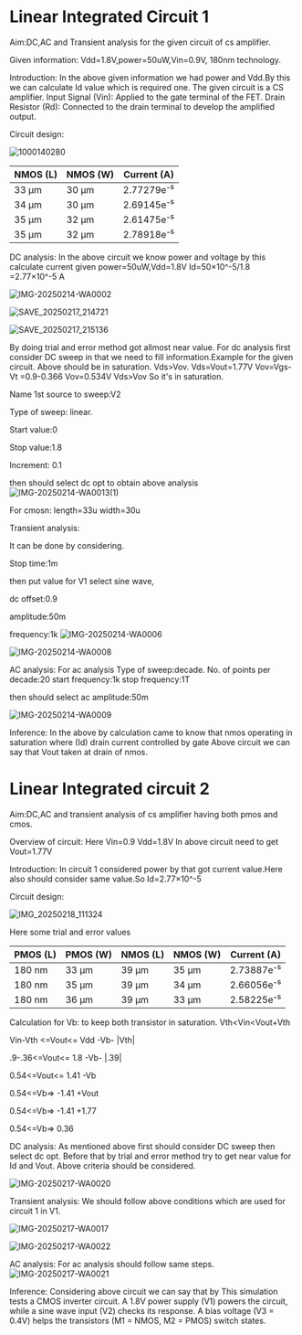 # Linear Integrated Circuit 1

Aim:DC,AC and Transient analysis for the given circuit of cs amplifier.

Given information: Vdd=1.8V,power=50uW,Vin=0.9V, 180nm technology.

Introduction:
In the above given information we had power and Vdd.By this we can calculate Id value which is required one.
The given circuit is a CS amplifier.
Input Signal (Vin): Applied to the gate terminal of the FET.
Drain Resistor (Rd): Connected to the drain terminal to develop the amplified output.

Circuit design:

![1000140280](https://github.com/user-attachments/assets/39bc3cc1-c035-4277-9d42-45091b7362d1)



| NMOS (L)  | NMOS (W) | Current (A)   |
|-----------|---------|--------------|
| 33 µm     | 30 µm  | 2.77279e⁻⁵   |
| 34 µm     | 30 µm  | 2.69145e⁻⁵   |
| 35 µm     | 32 µm  | 2.61475e⁻⁵   |
| 35 µm     | 32 µm  | 2.78918e⁻⁵   |


DC analysis:
In the above circuit we know power and voltage by this calculate current 
given power=50uW,Vdd=1.8V
Id=50×10^-5/1.8
  =2.77×10^-5 A

![IMG-20250214-WA0002](https://github.com/user-attachments/assets/7ad1571a-69d0-4421-8d78-09ba4aaafc52)

![SAVE_20250217_214721](https://github.com/user-attachments/assets/f41cfddc-4ee7-4b3b-bc79-6a22a6c81a4d)

![SAVE_20250217_215136](https://github.com/user-attachments/assets/266dab14-666d-4ae4-a7f6-3dbb1a42153c)

By doing trial and error method got allmost near value.
For dc analysis first consider DC sweep in that we need to fill information.Example for the given circuit.
Above should be in saturation.
Vds>Vov.
Vds=Vout=1.77V
Vov=Vgs-Vt
   =0.9-0.366
Vov=0.534V
Vds>Vov
So it's in saturation.

Name 1st source to sweep:V2

Type of sweep: linear.

Start value:0

Stop value:1.8


Increment: 0.1

then should select dc opt to obtain above analysis 
![IMG-20250214-WA0013(1)](https://github.com/user-attachments/assets/69f0959f-28a5-4c2a-a0b3-3e3985c6cab1)

For cmosn:
length=33u
width=30u


Transient analysis:

It can be done by considering.

Stop time:1m

then put value for V1
select sine wave,

dc offset:0.9

amplitude:50m

frequency:1k
![IMG-20250214-WA0006](https://github.com/user-attachments/assets/b139588f-33a9-4eea-9b5f-0300a6cd5c78)

![IMG-20250214-WA0008](https://github.com/user-attachments/assets/ad9af4ad-b4a1-4085-adfd-9c737dd77070)




AC analysis:
For ac analysis 
Type of sweep:decade.
No. of points per decade:20
start frequency:1k
stop frequency:1T

then should select ac amplitude:50m

![IMG-20250214-WA0009](https://github.com/user-attachments/assets/513c350b-5610-4833-8027-e8f8896eb83c)

Inference:
In the above by calculation came to know that nmos operating in saturation where (Id) drain current controlled by gate Above circuit we can say that Vout taken at drain of nmos.






# Linear Integrated circuit 2

Aim:DC,AC and transient analysis of cs amplifier having both pmos and cmos.

Overview of circuit:
Here Vin=0.9
Vdd=1.8V
In above circuit need to get Vout=1.77V

Introduction:
In circuit 1 considered power by that got current value.Here also should consider same value.So
Id=2.77×10^-5

Circuit design:

![IMG_20250218_111324](https://github.com/user-attachments/assets/fffb21df-51a9-45ec-803f-7637f3511e75)

Here some trial and error values 





| PMOS (L)  | PMOS (W) | NMOS (L)  | NMOS (W) | Current (A)   |
|-----------|---------|-----------|---------|--------------|
| 180 nm    | 33 µm  | 39 µm     | 35 µm   | 2.73887e⁻⁵   |
| 180 nm    | 35 µm  | 39 µm     | 34 µm   | 2.66056e⁻⁵   |
| 180 nm    | 36 µm  | 39 µm     | 33 µm   | 2.58225e⁻⁵   |


Calculation for Vb:
to keep both transistor in saturation.
Vth<Vin<Vout+Vth

Vin-Vth <=Vout<= Vdd -Vb- |Vth|

.9-.36<=Vout<= 1.8 -Vb- |.39|

0.54<=Vout<= 1.41 -Vb

0.54<=Vb=> -1.41 +Vout

0.54<=Vb=> -1.41 +1.77

0.54<=Vb=> 0.36








DC analysis:
As mentioned above first should consider DC sweep then select dc opt.
Before that by trial and error method try to get near value for Id and Vout.
Above criteria should be considered.

![IMG-20250217-WA0020](https://github.com/user-attachments/assets/e098ef71-dcf7-48d5-8eca-4533c30b470a)



Transient analysis:
We should follow above conditions which are used for circuit 1 in V1.

![IMG-20250217-WA0017](https://github.com/user-attachments/assets/4c2ab16b-5b9d-4832-b613-f10624ffe842)

![IMG-20250217-WA0022](https://github.com/user-attachments/assets/d2d7055e-ece1-43e9-9185-cc24086a4bba)




AC analysis:
For ac analysis should follow same steps.
![IMG-20250217-WA0021](https://github.com/user-attachments/assets/8fd6fe29-590d-4330-a3ab-6ac8f841b6be)


Inference:
Considering above circuit we can say that by This simulation tests a CMOS inverter circuit. A 1.8V power supply (V1) powers the circuit, while a sine wave input (V2) checks its response. A bias voltage (V3 = 0.4V) helps the transistors (M1 = NMOS, M2 = PMOS) switch states. 







